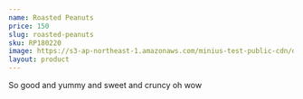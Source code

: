 ```yaml
---
name: Roasted Peanuts
price: 150
slug: roasted-peanuts
sku: RP180220
image: https://s3-ap-northeast-1.amazonaws.com/minius-test-public-cdn/demoing-roasted-peanuts/found-roasted-peanuts.png
layout: product
---
```


So good and yummy and sweet and cruncy oh wow
